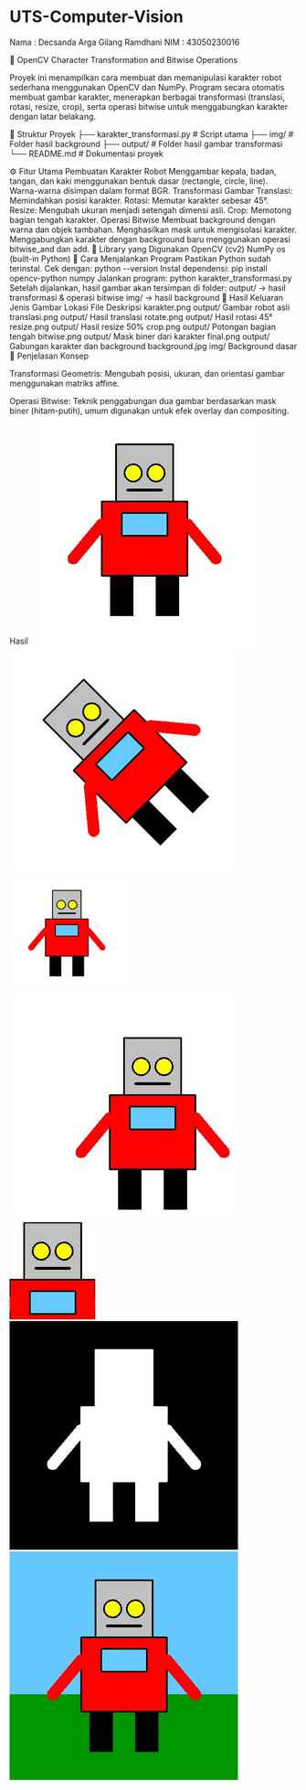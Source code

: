 # UTS-Computer-Vision
Nama : Decsanda Arga Gilang Ramdhani
NIM : 43050230016

🦾 OpenCV Character Transformation and Bitwise Operations

Proyek ini menampilkan cara membuat dan memanipulasi karakter robot sederhana menggunakan OpenCV dan NumPy.
Program secara otomatis membuat gambar karakter, menerapkan berbagai transformasi (translasi, rotasi, resize, crop), serta operasi bitwise untuk menggabungkan karakter dengan latar belakang.

📂 Struktur Proyek
├── karakter_transformasi.py     # Script utama
├── img/                         # Folder hasil background
├── output/                      # Folder hasil gambar transformasi
└── README.md                    # Dokumentasi proyek

⚙ Fitur Utama
Pembuatan Karakter Robot
Menggambar kepala, badan, tangan, dan kaki menggunakan bentuk dasar (rectangle, circle, line).
Warna-warna disimpan dalam format BGR.
Transformasi Gambar
Translasi: Memindahkan posisi karakter.
Rotasi: Memutar karakter sebesar 45°.
Resize: Mengubah ukuran menjadi setengah dimensi asli.
Crop: Memotong bagian tengah karakter.
Operasi Bitwise
Membuat background dengan warna dan objek tambahan.
Menghasilkan mask untuk mengisolasi karakter.
Menggabungkan karakter dengan background baru menggunakan operasi bitwise_and dan add.
🧩 Library yang Digunakan
OpenCV (cv2)
NumPy
os (built-in Python)
🚀 Cara Menjalankan Program
Pastikan Python sudah terinstal.
Cek dengan:
python --version
Instal dependensi:
pip install opencv-python numpy
Jalankan program:
python karakter_transformasi.py
Setelah dijalankan, hasil gambar akan tersimpan di folder:
output/ → hasil transformasi & operasi bitwise
img/ → hasil background
📸 Hasil Keluaran
Jenis Gambar	Lokasi File	Deskripsi
karakter.png	output/	Gambar robot asli
translasi.png	output/	Hasil translasi
rotate.png	output/	Hasil rotasi 45°
resize.png	output/	Hasil resize 50%
crop.png	output/	Potongan bagian tengah
bitwise.png	output/	Mask biner dari karakter
final.png	output/	Gabungan karakter dan background
background.jpg	img/	Background dasar
🧠 Penjelasan Konsep

Transformasi Geometris:
Mengubah posisi, ukuran, dan orientasi gambar menggunakan matriks affine.

Operasi Bitwise:
Teknik penggabungan dua gambar berdasarkan mask biner (hitam-putih), umum digunakan untuk efek overlay dan compositing.
Hasil
![Final](output/karakter.jpg)
![Final](output/rotate.jpg)
![Final](output/resize.jpg)
![Final](output/translasi.jpg)
![Final](output/crop.jpg)
![Final](output/bitwise.jpg)
![Final](output/final.jpg)


